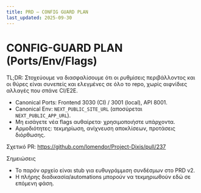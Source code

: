 ```yaml
---
title: PRD — CONFIG GUARD PLAN
last_updated: 2025-09-30
---
```


# CONFIG-GUARD PLAN (Ports/Env/Flags)

TL;DR: Στοχεύουμε να διασφαλίσουμε ότι οι ρυθμίσεις περιβάλλοντος και οι θύρες είναι συνεπείς και ελεγμένες σε όλο το repo, χωρίς αιφνίδιες αλλαγές που σπάνε CI/E2E.

- Canonical Ports: Frontend 3030 (CI) / 3001 (local), API 8001.
- Canonical Env: `NEXT_PUBLIC_SITE_URL` (αποσύρεται `NEXT_PUBLIC_APP_URL`).
- Μη εισάγετε νέα flags αυθαίρετα· χρησιμοποιήστε υπάρχοντα.
- Αρμοδιότητες: τεκμηρίωση, ανίχνευση αποκλίσεων, προτάσεις διόρθωσης.

Σχετικό PR: https://github.com/lomendor/Project-Dixis/pull/237

Σημειώσεις
- Το παρόν αρχείο είναι stub για ευθυγράμμιση συνδέσμων στο PRD v2.
- Η πλήρης διαδικασία/automations μπορούν να τεκμηριωθούν εδώ σε επόμενη φάση.

